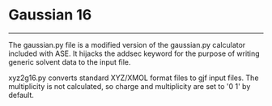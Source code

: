 # Gaussian 16
-----

The gaussian.py file is a modified version of the gaussian.py calculator included with ASE. It hijacks the addsec keyword for the purpose of writing
generic solvent data to the input file.

xyz2g16.py converts standard XYZ/XMOL format files to gjf input files. The multiplicity is not calculated, so charge and multiplicity are set to '0 1'
by default.

